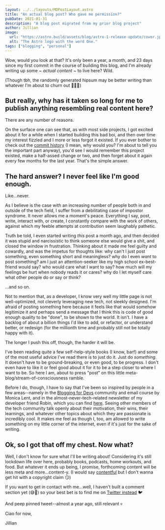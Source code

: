 ```yaml
---
layout: ../../layouts/MDPostLayout.astro
title: "An actual blog post? Who gave me permission?"
pubDate: 2021-01-31
description: "A blog post migrated from my prior blog project"
author: Jillian
image:
  url: "https://astro.build/assets/blog/astro-1-release-update/cover.jpeg"
  alt: "The Astro logo with the word One."
tags: ["blogging", "personal"]
---
```


Wow, would you look at that? It's only been a year, a month, and 23 days since my first commit in the course of building this blog, and I'm already writing up some _~ actual content ~_ to live here? Wild.

(Though tbh, the randomly generated hipsum may be better writing than whatever I'm about to churn out 🤷🏻‍♀️)

## But really, why has it taken so long for me to publish anything resembling real content here?

There are any number of reasons.

On the surface one can see that, as with most side projects, I got excited about it for a while when I started building this bad boi, and then over time my interest fizzled and I more or less forgot it existed. If you ever bother to check out the [commit history](https://github.com/jilliananderson/gatsby-blog/commits/master "An inspirationally poor commit history for this v creatively named project") (I mean, why would you? I'm about to tell you the important part anyway), you'd see I would remember this project existed, make a half-assed change or two, and then forget about it again every few months for the last year. That's the simple answer.

## The hard answer? I never feel like I'm good enough.

Like...never.

As I believe is the case with an increasing number of people both in and outside of the tech field, I suffer from a debilitating case of impostor syndrome. It never allows me a moment's peace. Everything I say, post, write, interact with, or create, I constantly compare with the work of others, against which my feeble attempts at contribution seem laughably pathetic.

Truth be told, I even started writing _this_ post a month ago, and then decided it was stupid and narcissistic to think someone else would give a shit, and closed the window in frustration. Thinking about it made me feel guilty and cowardly, and was the impetus for thoughts like: why can't I just post something, even something short and meaningless? why do I even _want_ to post something? am I just an attention-seeker like my high school ex-best-friend would say? who would care what I want to say? how much will my feelings be hurt when nobody reads it or cares? why do I let myself care what other people do or say or think?

...and so on.

Not to mention that, as a developer, I know very well my little page is not well-optimized, not cleverly leveraging new tech, not sleekly designed. I'm afraid of posting something here because it feels like that would somehow legitimize it and perhaps send a message that I think this is code of good enough quality to be "done", to be shown to the world. It isn't. I have a backlog of about a billion things I'd like to add, or refactor, or understand better, or redesign (for the millionth time and probably still not be totally happy with it).

The longer I push this off, though, the harder it will be.

I've been reading quite a few self-help-style books (I know, barf) and some of the most useful advice I've read there is to just do it. Just do _something_. It doesn't have to be ground-breaking, or even good, to be progress. I don't even have to like it or feel good about it for it to be a step closer to where I want to be. So here I am, about to press "post" on this little meta-blog/stream-of-consciousness ramble.

Before I do, though, I have to say that I've been so inspired by people in a few areas--namely in the [Blogging for Devs](https://bloggingfordevs.com/ "Home page of the super cool email course and community around blogging developers") community and email course by Monica Lent, and in the almost-never-tech-related newsletter of my developer friend Robin, which you can find [here](https://buttondown.email/robinmetral "The landing page to sign up for Robin's weekly musings"). Seeing other members of the tech community talk openly about their motivation, their wins, their learnings, and whatever other topics about which they are passionate is incredibly cool. It makes me feel as though I, too, am allowed to write something on my little corner of the internet, even if it's just for the sake of writing.

## Ok, so I got that off my chest. Now what?

Well, I don't know for sure what I'll be writing about! Considering it's still lockdown life over here, probably books, podcasts, home workouts, and food. But whatever it ends up being, I promise, forthcoming content will be less meta and more...content-y. (I would say [contentful](https://www.contentful.com/ "A CMS but also a word I could have used if I spoke half-decent English") but I don't wanna get hit with a copyright claim 😏)

If you want to get in contact with me...well, I haven't built a comment section yet (😅🙈) so your best bet is to find me on [Twitter instead](https://twitter.com/Jillifish17 "My personal twitter...yikes") 🐦

And peep pinned tweet--almost a year ago, still relevant 💀

Ciao for now,

Jillian
